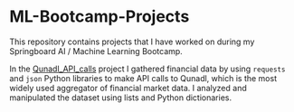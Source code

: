 # ML-Bootcamp-Projects
This repository contains projects that I have worked on during my Springboard AI / Machine Learning Bootcamp.

In the [Qunadl_API_calls](https://github.com/diana-md/ML-Bootcamp-Projects/tree/master/Qunadl_API_calls) project I gathered financial data by using ```requests``` and ```json``` Python libraries to make API calls to Qunadl, which is the most widely used aggregator of financial market data. I analyzed and manipulated the dataset using lists and Python dictionaries.
